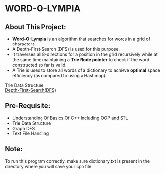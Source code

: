 # WORD-O-LYMPIA
## About This Project:
* **Word-O-Lympia** is an algorithm that searches for words in a grid of characters.
* A Depth-First-Search (DFS) is used for this purpose.
* It traverses all 8-directions for a position in the grid recursively while at the same time maintaining a **Trie Node pointer** to check if the word constructed so far is valid.
* A Trie is used to store all words of a dictionary to achieve **optimal** space efficiency (as compared to using a Hashmap).

[Trie Data Structure](https://www.geeksforgeeks.org/trie-insert-and-search/)<br />
[Depth-First-Search(DFS)](https://www.geeksforgeeks.org/depth-first-search-or-dfs-for-a-graph/)
## Pre-Requisite:
* Understanding Of Basics Of C++ Including OOP and STL
* Trie Data Structure
* Graph DFS
* Text File Handling
## Note:
To run this program correctly, make sure dictionary.txt is present in the directory where you will save your cpp file.
